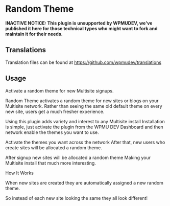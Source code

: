 # Random Theme


**INACTIVE NOTICE: This plugin is unsupported by WPMUDEV, we've published it here for those technical types who might want to fork and maintain it for their needs.**

## Translations

Translation files can be found at https://github.com/wpmudev/translations

## Usage

Activate a random theme for new Multisite signups.

Random Theme activates a random theme for new sites or blogs on your Multisite network.
Rather than seeing the same old default theme on every new site, users get a much fresher experience.

Using this plugin adds variety and interest to any Multisite install
Installation is simple, just activate the plugin from the WPMU DEV Dashboard and then network enable the themes you want to use.

Activate the themes you want across the network
After that, new users who create sites will be allocated a random theme.

After signup new sites will be allocated a random theme
Making your Multisite install that much more interesting.

How It Works

When new sites are created they are automatically assigned a new random theme.

So instead of each new site looking the same they all look different!
